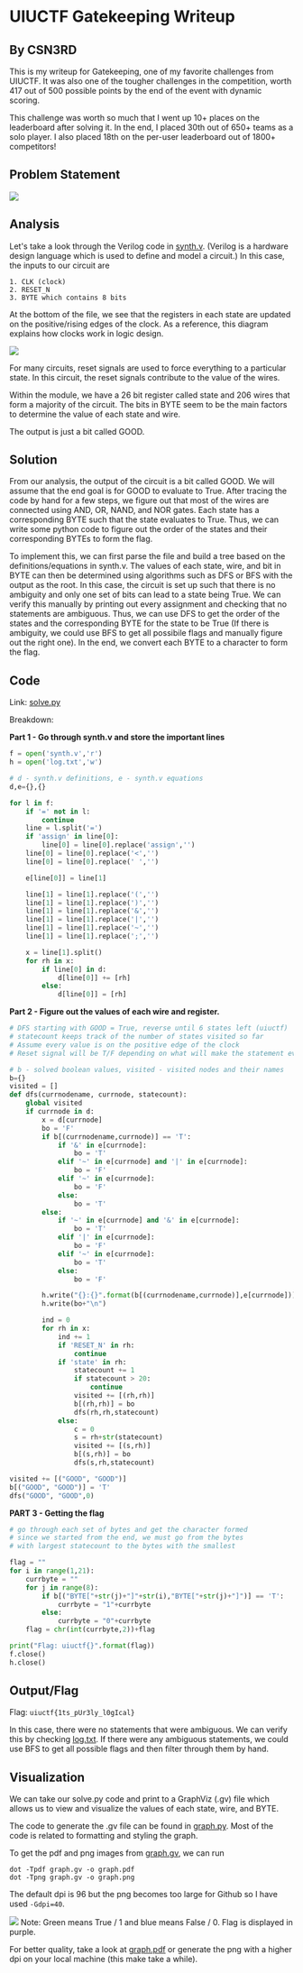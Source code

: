 # UIUCTF Gatekeeping Writeup
## By CSN3RD

This is my writeup for Gatekeeping, one of my favorite challenges from UIUCTF. It was also one of the tougher challenges in the competition, worth 417 out of 500 possible points by the end of the event with dynamic scoring.

This challenge was worth so much that I went up 10+ places on the leaderboard after solving it. In the end, I placed 30th out of 650+ teams as a solo player. I also placed 18th on the per-user leaderboard out of 1800+ competitors!

## Problem Statement
![](ProblemStatement.png)

## Analysis
Let's take a look through the Verilog code in [synth.v](synth.v). (Verilog is a hardware design language which is used to define and model a circuit.) In this case, the inputs to our circuit are

```
1. CLK (clock)
2. RESET_N
3. BYTE which contains 8 bits
```

At the bottom of the file, we see that the registers in each state are updated on the positive/rising edges of the clock. As a reference, this diagram explains how clocks work in logic design.

![](clock.jpeg)

For many circuits, reset signals are used to force everything to a particular state. In this circuit, the reset signals contribute to the value of the wires.

Within the module, we have a 26 bit register called state and 206 wires that form a majority of the circuit. The bits in BYTE seem to be the main factors to determine the value of each state and wire.

The output is just a bit called GOOD.

## Solution

From our analysis, the output of the circuit is a bit called GOOD. We will assume that the end goal is for GOOD to evaluate to True. After tracing the code by hand for a few steps, we figure out that most of the wires are connected using AND, OR, NAND, and NOR gates. Each state has a corresponding BYTE such that the state evaluates to True. Thus, we can write some python code to figure out the order of the states and their corresponding BYTEs to form the flag.

To implement this, we can first parse the file and build a tree based on the definitions/equations in synth.v. The values of each state, wire, and bit in BYTE can then be determined using algorithms such as DFS or BFS with the output as the root. In this case, the circuit is set up such that there is no ambiguity and only one set of bits can lead to a state being True. We can verify this manually by printing out every assignment and checking that no statements are ambiguous. Thus, we can use DFS to get the order of the states and the corresponding BYTE for the state to be True (If there is ambiguity, we could use BFS to get all possibile flags and manually figure out the right one). In the end, we convert each BYTE to a character to form the flag.

## Code
Link: [solve.py](solve.py)

Breakdown:

**Part 1 - Go through synth.v and store the important lines**

```python
f = open('synth.v','r')
h = open('log.txt','w')

# d - synth.v definitions, e - synth.v equations
d,e={},{} 

for l in f:
    if '=' not in l:
        continue
    line = l.split('=')
    if 'assign' in line[0]:
        line[0] = line[0].replace('assign','')
    line[0] = line[0].replace('<','')
    line[0] = line[0].replace(' ','')

    e[line[0]] = line[1]

    line[1] = line[1].replace('(','')
    line[1] = line[1].replace(')','')
    line[1] = line[1].replace('&','')
    line[1] = line[1].replace('|','')
    line[1] = line[1].replace('~','')
    line[1] = line[1].replace(';','')

    x = line[1].split()
    for rh in x:
        if line[0] in d:
            d[line[0]] += [rh]
        else:
            d[line[0]] = [rh]
```

**Part 2 - Figure out the values of each wire and register.**

```python
# DFS starting with GOOD = True, reverse until 6 states left (uiuctf)
# statecount keeps track of the number of states visited so far
# Assume every value is on the positive edge of the clock
# Reset signal will be T/F depending on what will make the statement evaluate truthfully

# b - solved boolean values, visited - visited nodes and their names
b={}
visited = []
def dfs(currnodename, currnode, statecount):
    global visited
    if currnode in d:
        x = d[currnode]
        bo = 'F'
        if b[(currnodename,currnode)] == 'T':
            if '&' in e[currnode]:
                bo = 'T'
            elif '~' in e[currnode] and '|' in e[currnode]:
                bo = 'F'
            elif '~' in e[currnode]:
                bo = 'F'
            else:
                bo = 'T'
        else:
            if '~' in e[currnode] and '&' in e[currnode]:
                bo = 'T'
            elif '|' in e[currnode]:
                bo = 'F'
            elif '~' in e[currnode]:
                bo = 'T'
            else:
                bo = 'F'

        h.write("{}:{}".format(b[(currnodename,currnode)],e[currnode]))
        h.write(bo+"\n")

        ind = 0
        for rh in x:
            ind += 1
            if 'RESET_N' in rh:
                continue
            if 'state' in rh:
                statecount += 1
                if statecount > 20:
                    continue
                visited += [(rh,rh)]
                b[(rh,rh)] = bo
                dfs(rh,rh,statecount)
            else:
                c = 0
                s = rh+str(statecount)
                visited += [(s,rh)]
                b[(s,rh)] = bo
                dfs(s,rh,statecount)

visited += [("GOOD", "GOOD")]
b[("GOOD", "GOOD")] = 'T'
dfs("GOOD", "GOOD",0)
```

**PART 3 - Getting the flag**

```python
# go through each set of bytes and get the character formed
# since we started from the end, we must go from the bytes
# with largest statecount to the bytes with the smallest

flag = ""
for i in range(1,21):
    currbyte = ""
    for j in range(8):
        if b[("BYTE["+str(j)+"]"+str(i),"BYTE["+str(j)+"]")] == 'T':
            currbyte = "1"+currbyte
        else:
            currbyte = "0"+currbyte
    flag = chr(int(currbyte,2))+flag

print("Flag: uiuctf{}".format(flag))
f.close()
h.close()
```

## Output/Flag
Flag: `uiuctf{1ts_pUr3ly_l0gIcal}`

In this case, there were no statements that were ambiguous. We can verify this by checking [log.txt](log.txt). If there were any ambiguous statements, we could use BFS to get all possible flags and then filter through them by hand.

## Visualization
We can take our solve.py code and print to a GraphViz (.gv) file which allows us to view and visualize the values of each state, wire, and BYTE.

The code to generate the .gv file can be found in [graph.py](graph.py). Most of the code is related to formatting and styling the graph.

To get the pdf and png images from [graph.gv](graph.gv), we can run
```
dot -Tpdf graph.gv -o graph.pdf
dot -Tpng graph.gv -o graph.png
```

The default dpi is 96 but the png becomes too large for Github so I have used `-Gdpi=40`.

![](graph.png)
Note: Green means True / 1 and blue means False / 0. Flag is displayed in purple.

For better quality, take a look at [graph.pdf](graph.pdf) or generate the png with a higher dpi on your local machine (this make take a while).
